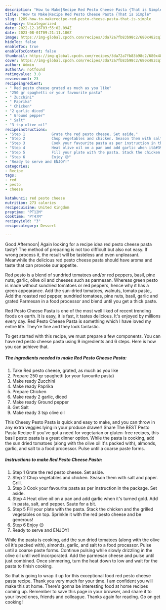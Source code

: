 ```yaml
---
description: "How to Make|Recipe Red Pesto Cheese Pasta {That is Simple"
title: "How to Make|Recipe Red Pesto Cheese Pasta {That is Simple"
slug: 1289-how-to-makerecipe-red-pesto-cheese-pasta-that-is-simple
category: Uncategorized
date: 2022-12-16T03:55:02.094Z
date: 2023-08-01T09:21:11.106Z
image: https://img-global.cpcdn.com/recipes/3da72a7fb83b98c2/680x482cq70/red-pesto-cheese-pasta-recipe-main-photo.jpg
hideToc: false
enableToc: true
enableTocContent: false
thumbnail: https://img-global.cpcdn.com/recipes/3da72a7fb83b98c2/680x482cq70/red-pesto-cheese-pasta-recipe-main-photo.jpg
cover: https://img-global.cpcdn.com/recipes/3da72a7fb83b98c2/680x482cq70/red-pesto-cheese-pasta-recipe-main-photo.jpg
author: Admin
authorAv: notfound
ratingvalue: 3.8
reviewcount: 23
recipeingredient:
- " Red pesto cheese grated as much as you like"
- "250 gr spaghetti or your favourite pasta"
- " Zucchini"
- " Paprika"
- " Chicken"
- "2 garlic diced"
- " Ground pepper"
- " Salt"
- "3 tsp olive oil"
recipeinstructions:
- "Step 1            Grate the red pesto cheese. Set aside."
- "Step 2            Chop vegetables and chicken. Season them with salt and paper. Grill."
- "Step 3            Cook your favourite pasta as per instruction in the package. Set aside."
- "Step 4            Heat olive oil on a pan and add garlic when it&#39;s turned gold. Add in pasta, salt, and pepper. Saute for a bit."
- "Step 5            Fill your plate with the pasta. Stack the chicken and the grilled vegetables on top. Sprinkle it with the red pesto cheese and be generous!"
- "Step 6            Enjoy 😉"
- "Ready to serve and ENJOY!"
categories:
- Recipe
tags:
- red
- pesto
- cheese

katakunci: red pesto cheese 
nutrition: 273 calories
recipecuisine: United Kingdom
preptime: "PT12M"
cooktime: "PT47M"
recipeyield: "3"
recipecategory: Dessert

---
```



Good Afternoon| Again looking for a recipe idea red pesto cheese pasta tasty? The method of preparing is not too difficult but also not easy. If wrong process it, the result will be tasteless and even unpleasant. Meanwhile the delicious red pesto cheese pasta should have aroma and taste that can provoke our appetite.





Red pesto is a blend of sundried tomatoes and/or red peppers, basil, pine nuts, garlic, olive oil and cheeses such as parmesan. Whereas green pesto is made without sundried tomatoes or red peppers, hence why it has a green appearance. Add the sun-dried tomatoes, walnuts, tomato paste,. Add the roasted red pepper, sundried tomatoes, pine nuts, basil, garlic and grated Parmesan in a food processor and blend until you get a thick paste.

Red Pesto Cheese Pasta is one of the most well liked of recent trending foods on earth. It is easy, it is fast, it tastes delicious. It's enjoyed by millions every day. Red Pesto Cheese Pasta is something which I have loved my entire life. They're fine and they look fantastic.


To get started with this recipe, we must prepare a few components. You can have red pesto cheese pasta using 9 ingredients and 6 steps. Here is how you can achieve that.

<!--inarticleads1-->

##### The ingredients needed to make Red Pesto Cheese Pasta:

1. Take  Red pesto cheese, grated, as much as you like
1. Prepare 250 gr spaghetti (or your favourite pasta)
1. Make ready  Zucchini
1. Make ready  Paprika
1. Prepare  Chicken
1. Make ready 2 garlic, diced
1. Make ready  Ground pepper
1. Get  Salt
1. Make ready 3 tsp olive oil


This Cheesy Pesto Pasta is quick and easy to make, and you can throw in any extra veggies lying in your produce drawer! Share The BEST Pesto Pasta Recipe If you&#39;ve got a need for vegetarian or gluten-free recipes, this basil pesto pasta is a great dinner option. While the pasta is cooking, add the sun dried tomatoes (along with the olive oil it&#39;s packed with), almonds, garlic, and salt to a food processor. Pulse until a coarse paste forms. 

<!--inarticleads2-->

##### Instructions to make Red Pesto Cheese Pasta:

1. Step 1            Grate the red pesto cheese. Set aside.
1. Step 2            Chop vegetables and chicken. Season them with salt and paper. Grill.
1. Step 3            Cook your favourite pasta as per instruction in the package. Set aside.
1. Step 4            Heat olive oil on a pan and add garlic when it&#39;s turned gold. Add in pasta, salt, and pepper. Saute for a bit.
1. Step 5            Fill your plate with the pasta. Stack the chicken and the grilled vegetables on top. Sprinkle it with the red pesto cheese and be generous!
1. Step 6            Enjoy 😉
1. Ready to serve and ENJOY!

While the pasta is cooking, add the sun dried tomatoes (along with the olive oil it&#39;s packed with), almonds, garlic, and salt to a food processor. Pulse until a coarse paste forms. Continue pulsing while slowly drizzling in the olive oil until well incorporated. Add the parmesan cheese and pulse until just combined. Once simmering, turn the heat down to low and wait for the pasta to finish cooking. 

So that is going to wrap it up for this exceptional food red pesto cheese pasta recipe. Thank you very much for your time. I am confident you will make this at home. There's gonna be interesting food at home recipes coming up. Remember to save this page in your browser, and share it to your loved ones, friends and colleague. Thanks again for reading. Go on get cooking!
